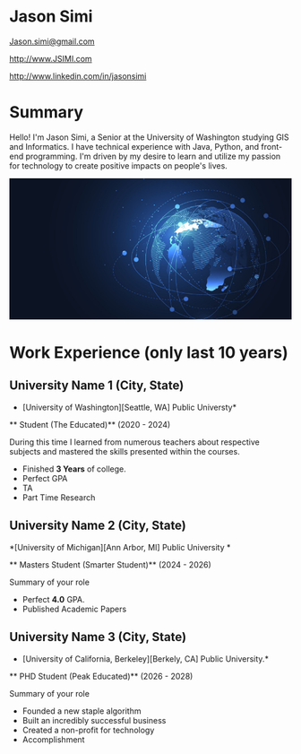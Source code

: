 # Jason Simi

Jason.simi@gmail.com

http://www.JSIMI.com

http://www.linkedin.com/in/jasonsimi

# Summary

Hello! I'm Jason Simi, a Senior at the University of Washington studying GIS and Informatics. I have technical experience with Java, Python, and front-end programming. I'm driven by my desire to learn and utilize my passion for technology to create positive impacts on people's lives.

![Sample Image](assets/resume_.jpg)

# Work Experience (only last 10 years)

## University Name 1 (City, State)

* [University of Washington][Seattle, WA] Public Universty*

** Student (The Educated)** (2020 - 2024)

During this time I learned from numerous teachers about respective subjects and mastered the skills presented within the courses.

- Finished **3 Years** of college.
- Perfect GPA
- TA
- Part Time Research

## University Name 2 (City, State)
*[University of Michigan][Ann Arbor, MI] Public University *

** Masters Student (Smarter Student)** (2024 - 2026)

Summary of your role

- Perfect **4.0** GPA.
- Published Academic Papers

## University Name 3 (City, State)
* [University of California, Berkeley][Berkely, CA] Public University.*

** PHD Student (Peak Educated)** (2026 - 2028)

Summary of your role

- Founded a new staple algorithm
- Built an incredibly successful business
- Created a non-profit for technology
- Accomplishment


[University 1]: https://www.washington.edu/
[University 2]: https://umich.edu/
[University 3]: https://www.berkeley.edu/